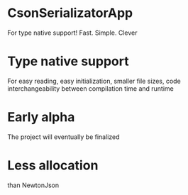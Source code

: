 # CsonSerializatorApp
For type native support!
Fast. Simple. Clever

# Type native support
For easy reading, easy initialization, smaller file sizes, code interchangeability between compilation time and runtime

# Early alpha
The project will eventually be finalized

# Less allocation
than NewtonJson
